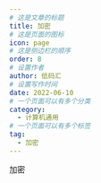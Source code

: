 ```yaml
---
# 这是文章的标题
title: 加密
# 这是页面的图标
icon: page
# 这是侧边栏的顺序
order: 8
# 设置作者
author: 低码汇
# 设置写作时间
date: 2022-06-10
# 一个页面可以有多个分类
category:
  - 计算机通用
# 一个页面可以有多个标签
tag:
  - 加密
---
```

加密
